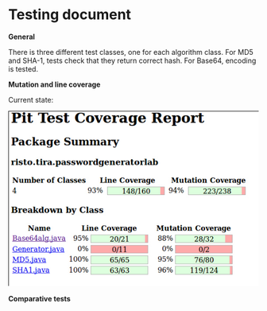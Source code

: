 <h1>Testing document</h1>

**General**

There is three different test classes, one for each algorithm class. For MD5 and SHA-1, tests check that they return correct hash. For Base64, encoding is tested.

**Mutation and line coverage**

Current state:

![pit tests image](https://github.com/ripa1002/PasswordGeneratorLab/blob/master/documentation/images/pi_test_1.jpg)

**Comparative tests**


